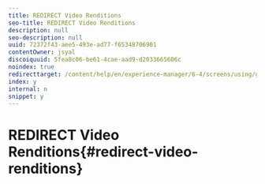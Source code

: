 ```yaml
---
title: REDIRECT Video Renditions
seo-title: REDIRECT Video Renditions
description: null
seo-description: null
uuid: 72372f43-aee5-493e-ad77-f65348706901
contentOwner: jsyal
discoiquuid: 5fea8c06-be61-4cae-aad9-d2033665606c
noindex: true
redirecttarget: /content/help/en/experience-manager/6-4/screens/using/generating-renditions
index: y
internal: n
snippet: y
---
```


# REDIRECT Video Renditions{#redirect-video-renditions}

